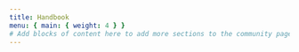```yaml
---
title: Handbook
menu: { main: { weight: 4 } }
# Add blocks of content here to add more sections to the community page
---
```

